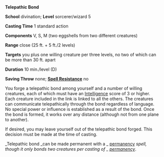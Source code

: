  **Telepathic Bond**

**School** divination; **Level** sorcerer/wizard 5

**Casting Time** 1 standard action

**Components** V, S, M (two eggshells from two different creatures)

**Range** close (25 ft. + 5 ft./2 levels)

**Targets** you plus one willing creature per three levels, no two of which can be more than 30 ft. apart

**Duration** 10 min./level (D)

**Saving Throw** none; **[Spell Resistance](../glossary.md#_spell-resistance)** no

You forge a telepathic bond among yourself and a number of willing creatures, each of which must have an [Intelligence](../gettingStarted.md#_intelligence) score of 3 or higher. Each creature included in the link is linked to all the others. The creatures can communicate telepathically through the bond regardless of language. No special power or influence is established as a result of the bond. Once the bond is formed, it works over any distance (although not from one plane to another).

If desired, you may leave yourself out of the telepathic bond forged. This decision must be made at the time of casting.

_Telepathic bond _can be made permanent with a _ [permanency](permanency.md#_permanency) _spell, though it only bonds two creatures per casting of _ [permanency](permanency.md#_permanency)_.

